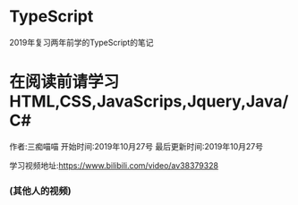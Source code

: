 # TypeScript
2019年复习两年前学的TypeScript的笔记

# 在阅读前请学习HTML,CSS,JavaScrips,Jquery,Java/C#
作者:三痴喵喵
开始时间:2019年10月27号
最后更新时间:2019年10月27号
    
学习视频地址:https://www.bilibili.com/video/av38379328
### (其他人的视频)
